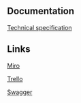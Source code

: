 
## Documentation
[Technical specification](https://github.com/TheyCallMeRobinson/FarSharing/blob/master/Docs/%D0%A2%D0%97.pdf)

## Links
[Miro](https://miro.com/app/board/uXjVOFFaGKg=/?invite_link_id=99675099240)

[Trello](https://trello.com/b/7aW0h69f/carsharing-mvp)

[Swagger](https://app.swaggerhub.com/apis/TheyCallMeRobinson/FarSharing/1.0.0)
